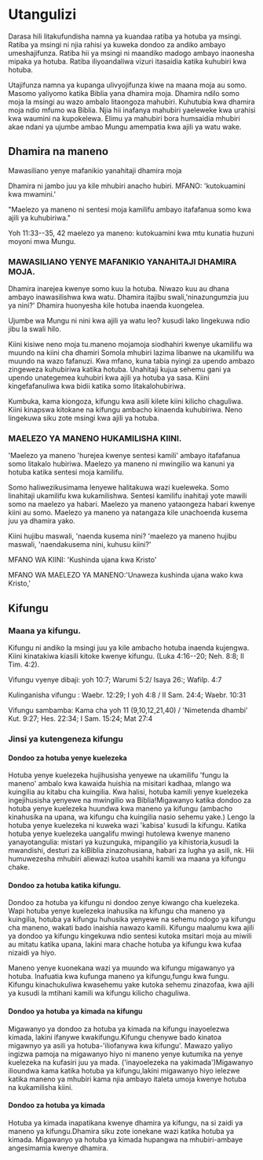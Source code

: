 # Utangulizi

Darasa hili litakufundisha namna ya kuandaa ratiba ya hotuba ya msingi. Ratiba ya msingi ni njia rahisi ya kuweka dondoo za andiko ambayo umeshajifunza. Ratiba hii ya msingi ni maandiko madogo ambayo inaonesha mipaka ya hotuba. Ratiba iliyoandaliwa vizuri itasaidia katika kuhubiri kwa hotuba. 

Utajifunza namna ya kupanga ulivyojifunza kiwe na maana moja au somo. Masomo yaliyomo katika Biblia yana dhamira moja. Dhamira ndilo somo moja la msingi au wazo ambalo litaongoza mahubiri. Kuhutubia kwa dhamira moja ndio mfumo wa Biblia. Njia hii inafanya mahubiri yaeleweke kwa urahisi kwa waumini na kupokelewa. Elimu ya mahubiri bora humsaidia mhubiri akae ndani ya ujumbe ambao Mungu amempatia kwa ajili ya watu wake.

## Dhamira na maneno

Mawasiliano yenye mafanikio yanahitaji dhamira moja

Dhamira ni jambo juu ya kile mhubiri anacho hubiri. MFANO: 'kutokuamini kwa mwamini.'

"Maelezo ya maneno ni sentesi moja kamilifu ambayo itafafanua somo kwa ajili ya kuhubiriwa."

Yoh 11:33--35, 42 maelezo ya maneno: kutokuamini kwa mtu kunatia huzuni moyoni mwa Mungu.

### MAWASILIANO YENYE MAFANIKIO YANAHITAJI DHAMIRA MOJA.

Dhamira inarejea kwenye somo kuu la hotuba. Niwazo kuu au dhana ambayo inawasilishwa kwa watu. Dhamira itajibu swali,'ninazungumzia juu ya nini?' Dhamira huonyesha kile hotuba inaenda kuongelea.

Ujumbe wa Mungu ni nini kwa ajili ya watu leo? kusudi lako lingekuwa ndio jibu la swali hilo.

Kiini kisiwe neno moja tu.maneno mojamoja siodhahiri kwenye ukamilifu wa muundo na kiini cha dhamiri Somola mhubiri lazima libanwe na ukamilifu wa muundo na wazo fafanuzi. Kwa mfano, kuna tabia nyingi za upendo ambazo zingeweza kuhubiriwa katika hotuba. Unahitaji kujua sehemu gani ya upendo unategemea kuhubiri kwa ajili ya hotuba ya sasa. Kiini kingefafanuliwa kwa bidii katika somo litakalohubiriwa.

Kumbuka, kama kiongoza, kifungu kwa asili kilete kiini kilicho chaguliwa. Kiini kinapswa kitokane na kifungu ambacho kinaenda kuhubiriwa. Neno lingekuwa siku zote msingi kwa ajili ya hotuba.

### MAELEZO YA MANENO HUKAMILISHA KIINI.

'Maelezo ya maneno 'hurejea kwenye sentesi kamili' ambayo itafafanua somo litakalo hubiriwa. Maelezo ya maneno ni mwingilio wa kanuni ya hotuba katika sentesi moja kamilifu.

Somo haliwezikusimama lenyewe halitakuwa wazi kueleweka. Somo linahitaji ukamilifu kwa kukamilishwa. Sentesi kamilifu inahitaji yote mawili somo na maelezo ya habari. Maelezo ya maneno yataongeza habari kwenye kiini au somo. Maelezo ya maneno ya natangaza kile unachoenda kusema juu ya dhamira yako.

Kiini hujibu maswali, 'naenda kusema nini? 'maelezo ya maneno hujibu maswali, 'naendakusema nini, kuhusu kiini?'

MFANO WA KIINI: 'Kushinda ujana kwa Kristo'

MFANO WA MAELEZO YA MANENO:'Unaweza kushinda ujana wako kwa Kristo,'

## Kifungu

### Maana ya kifungu.

Kifungu ni andiko la msingi juu ya kile ambacho hotuba inaenda kujengwa. Kiini kinatakiwa kiasili kitoke kwenye kifungu. (Luka 4:16--20; Neh. 8:8; II Tim. 4:2).

Vifungu vyenye dibaji: yoh 10:7; Warumi 5:2/ Isaya 26:; Wafilp. 4:7

Kulinganisha vifungu : Waebr. 12:29; I yoh 4:8 / II Sam. 24:4; Waebr. 10:31

Vifungu sambamba: Kama cha yoh 11 (9,10,12,21,40) / 'Nimetenda dhambi' Kut. 9:27; Hes. 22:34; I Sam. 15:24; Mat 27:4

### Jinsi ya kutengeneza kifungu

#### Dondoo za hotuba yenye kuelezeka

Hotuba yenye kuelezeka hujihusisha yenyewe na ukamilifu 'fungu la maneno' ambalo kwa kawaida huishia na misitari kadhaa, mlango wa kuingilia au kitabu cha kuingilia. Kwa halisi, hotuba kamili yenye kuelezeka ingejihusisha yenyewe na mwingilio wa Biblia!Migawanyo katika dondoo za hotuba yenye kuelezeka huundwa kwa maneno ya kifungu (ambacho kinahusika na upana, wa kifungu cha kuingilia nasio sehemu yake.) Lengo la hotuba yenye kuelezeka ni kuweka wazi 'kabisa' kusudi la kifungu. Katika hotuba yenye kuelezeka uangalifu mwingi hutolewa kwenye maneno yanayotangulia: mistari ya kuzunguka, mipangilio ya kihistoria,kusudi la mwandishi, desturi za kiBiblia zinazohusiana, habari za lugha ya asili, nk. Hii humuwezesha mhubiri aliewazi kutoa usahihi kamili wa maana ya kifungu chake.

#### Dondoo za hotuba katika kifungu.

Dondoo za hotuba ya kifungu ni dondoo zenye kiwango cha kuelezeka. Wapi hotuba yenye kuelezeka inahusika na kifungu cha maneno ya kuingilia, hotuba ya kifungu huhusika yenyewe na sehemu ndogo ya kifungu cha maneno, wakati bado inaishia nawazo kamili. Kifungu maalumu kwa ajili ya dondoo ya kifungu kingekuwa ndio sentesi kutoka msitari moja au miwili au mitatu katika upana, lakini mara chache hotuba ya kifungu kwa kufaa nizaidi ya hiyo.

Maneno yenye kuonekana wazi ya muundo wa kifungu migawanyo ya hotuba. Inafuatia kwa kufunga maneno ya kifungu,fungu kwa fungu. Kifungu kinachukuliwa kwasehemu yake kutoka sehemu zinazofaa, kwa ajili ya kusudi la mtihani kamili wa kifungu kilicho chaguliwa.

#### Dondoo ya hotuba ya kimada na kifungu

Migawanyo ya dondoo za hotuba ya kimada na kifungu inayoelezwa kimada, lakini ifanywe kwakifungu.Kifungu chenywe bado kinatoa migawnyo ya asili ya hotuba-'iliofanywa kwa kifungu'. Mawazo yaliyo ingizwa pamoja na migawanyo hiyo ni maneno yenye kutumika na yenye kuelezeka na kufasiri juu ya mada. ('inayoelezeka na yakimada')Migawanyo ilioundwa kama katika hotuba ya kifungu,lakini migawanyo hiyo ielezwe katika maneno ya mhubiri kama njia ambayo italeta umoja kwenye hotuba na kukamilisha kiini.

#### Dondoo za hotuba ya kimada

Hotuba ya kimada inapatikana kwenye dhamira ya kifungu, na si zaidi ya maneno ya kifungu.Dhamira siku zote ionekane wazi katika hotuba ya kimada. Migawanyo ya hotuba ya kimada hupangwa na mhubiri-ambaye angesimamia kwenye dhamira.

